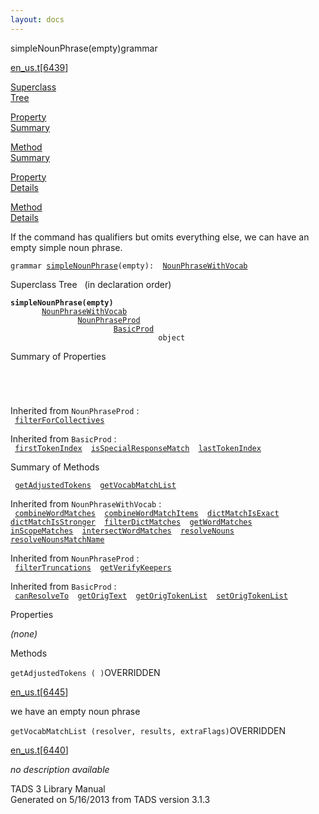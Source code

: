 ```yaml
---
layout: docs
---
```

<span class="title">simpleNounPhrase(empty)</span><span class="type">grammar</span>

[en_us.t](../file/en_us.t.html)\[[6439](../source/en_us.t.html#6439)\]

[Superclass  
Tree](#_SuperClassTree_)

[Property  
Summary](#_PropSummary_)

[Method  
Summary](#_MethodSummary_)

[Property  
Details](#_Properties_)

[Method  
Details](#_Methods_)

<div class="fdesc">

If the command has qualifiers but omits everything else, we can have an
empty simple noun phrase.

`grammar `<span class="gramalt">[`simpleNounPhrase`](../object/simpleNounPhrase.html)`(empty)`</span>` :   `[`NounPhraseWithVocab`](../object/NounPhraseWithVocab.html)

</div>

<span id="_SuperClassTree_"></span>

<div class="mjhd">

<span class="hdln">Superclass Tree</span>   (in declaration order)

</div>

**`simpleNounPhrase(empty)`**  
`         `[`NounPhraseWithVocab`](../object/NounPhraseWithVocab.html)  
`                 `[`NounPhraseProd`](../object/NounPhraseProd.html)  
`                         `[`BasicProd`](../object/BasicProd.html)  
`                                 object`  
<span id="_PropSummary_"></span>

<div class="mjhd">

<span class="hdln">Summary of Properties</span>  

</div>

` `

` `

Inherited from `NounPhraseProd` :  
` `[`filterForCollectives`](../object/NounPhraseProd.html#filterForCollectives)`  `

Inherited from `BasicProd` :  
` `[`firstTokenIndex`](../object/BasicProd.html#firstTokenIndex)`  `[`isSpecialResponseMatch`](../object/BasicProd.html#isSpecialResponseMatch)`  `[`lastTokenIndex`](../object/BasicProd.html#lastTokenIndex)`  `

<span id="_MethodSummary_"></span>

<div class="mjhd">

<span class="hdln">Summary of Methods</span>  

</div>

` `[`getAdjustedTokens`](#getAdjustedTokens)`  `[`getVocabMatchList`](#getVocabMatchList)`  `

Inherited from `NounPhraseWithVocab` :  
` `[`combineWordMatches`](../object/NounPhraseWithVocab.html#combineWordMatches)`  `[`combineWordMatchItems`](../object/NounPhraseWithVocab.html#combineWordMatchItems)`  `[`dictMatchIsExact`](../object/NounPhraseWithVocab.html#dictMatchIsExact)`  `[`dictMatchIsStronger`](../object/NounPhraseWithVocab.html#dictMatchIsStronger)`  `[`filterDictMatches`](../object/NounPhraseWithVocab.html#filterDictMatches)`  `[`getWordMatches`](../object/NounPhraseWithVocab.html#getWordMatches)`  `[`inScopeMatches`](../object/NounPhraseWithVocab.html#inScopeMatches)`  `[`intersectWordMatches`](../object/NounPhraseWithVocab.html#intersectWordMatches)`  `[`resolveNouns`](../object/NounPhraseWithVocab.html#resolveNouns)`  `[`resolveNounsMatchName`](../object/NounPhraseWithVocab.html#resolveNounsMatchName)`  `

Inherited from `NounPhraseProd` :  
` `[`filterTruncations`](../object/NounPhraseProd.html#filterTruncations)`  `[`getVerifyKeepers`](../object/NounPhraseProd.html#getVerifyKeepers)`  `

Inherited from `BasicProd` :  
` `[`canResolveTo`](../object/BasicProd.html#canResolveTo)`  `[`getOrigText`](../object/BasicProd.html#getOrigText)`  `[`getOrigTokenList`](../object/BasicProd.html#getOrigTokenList)`  `[`setOrigTokenList`](../object/BasicProd.html#setOrigTokenList)`  `

<span id="_Properties_"></span>

<div class="mjhd">

<span class="hdln">Properties</span>  

</div>

*(none)* <span id="_Methods_"></span>

<div class="mjhd">

<span class="hdln">Methods</span>  

</div>

<span id="getAdjustedTokens"></span>

`getAdjustedTokens ( )`<span class="rem">OVERRIDDEN</span>

[en_us.t](../file/en_us.t.html)\[[6445](../source/en_us.t.html#6445)\]

<div class="desc">

we have an empty noun phrase

</div>

<span id="getVocabMatchList"></span>

`getVocabMatchList (resolver, results, extraFlags)`<span class="rem">OVERRIDDEN</span>

[en_us.t](../file/en_us.t.html)\[[6440](../source/en_us.t.html#6440)\]

<div class="desc">

*no description available*

</div>

<div class="ftr">

TADS 3 Library Manual  
Generated on 5/16/2013 from TADS version 3.1.3

</div>
